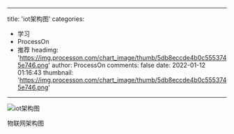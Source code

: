 
---
title: 'iot架构图'
categories: 
 - 学习
 - ProcessOn
 - 推荐
headimg: 'https://img.processon.com/chart_image/thumb/5db8eccde4b0c5553745e746.png'
author: ProcessOn
comments: false
date: 2022-01-12 01:16:43
thumbnail: 'https://img.processon.com/chart_image/thumb/5db8eccde4b0c5553745e746.png'
---

<div>   
<img class="thumb" alt="iot架构图" src="https://img.processon.com/chart_image/thumb/5db8eccde4b0c5553745e746.png" referrerpolicy="no-referrer">
<p>物联网架构图</p>  
</div>
            